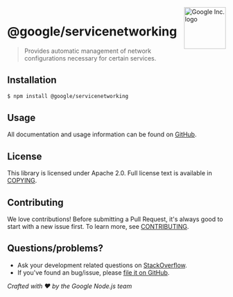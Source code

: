 <img src="https://avatars0.githubusercontent.com/u/1342004?v=3&s=96" alt="Google Inc. logo" title="Google" align="right" height="96" width="96"/>

# @google/servicenetworking

> Provides automatic management of network configurations necessary for certain services.

## Installation

```sh
$ npm install @google/servicenetworking
```

## Usage
All documentation and usage information can be found on [GitHub](https://github.com/google/google-api-nodejs-client).

## License
This library is licensed under Apache 2.0. Full license text is available in [COPYING](https://github.com/google/google-api-nodejs-client/blob/master/COPYING).

## Contributing
We love contributions! Before submitting a Pull Request, it's always good to start with a new issue first. To learn more, see [CONTRIBUTING](https://github.com/google/google-api-nodejs-client/blob/master/.github/CONTRIBUTING.md).

## Questions/problems?
* Ask your development related questions on [StackOverflow](http://stackoverflow.com/questions/tagged/google-api-nodejs-client).
* If you've found an bug/issue, please [file it on GitHub](https://github.com/google/google-api-nodejs-client/issues).


*Crafted with ❤️ by the Google Node.js team*
